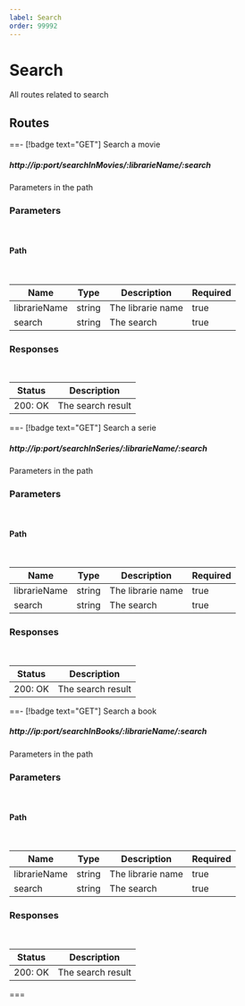 ```yaml
---
label: Search
order: 99992
---
```


# Search

All routes related to search

## Routes

==- [!badge text="GET"] Search a movie

##### http://ip:port/searchInMovies/:librarieName/:search

Parameters in the path

### Parameters
<br>

#### Path
<br>

| Name | Type | Description | Required |
| ---- | ---- | ----------- | -------- |
| librarieName | string | The librarie name | true |
| search | string | The search | true |

### Responses
<br>

| Status | Description |
| ------ | ----------- |
| 200: OK | The search result |

==- [!badge text="GET"] Search a serie

##### http://ip:port/searchInSeries/:librarieName/:search

Parameters in the path

### Parameters
<br>

#### Path
<br>

| Name | Type | Description | Required |
| ---- | ---- | ----------- | -------- |
| librarieName | string | The librarie name | true |
| search | string | The search | true |

### Responses
<br>

| Status | Description |
| ------ | ----------- |
| 200: OK | The search result |

==- [!badge text="GET"] Search a book

##### http://ip:port/searchInBooks/:librarieName/:search

Parameters in the path

### Parameters
<br>

#### Path
<br>

| Name | Type | Description | Required |
| ---- | ---- | ----------- | -------- |
| librarieName | string | The librarie name | true |
| search | string | The search | true |

### Responses
<br>

| Status | Description |
| ------ | ----------- |
| 200: OK | The search result |

===